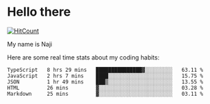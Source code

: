 # Hello there

[![HitCount](http://hits.dwyl.com/na-ji/na-ji.svg)](https://youtu.be/dQw4w9WgXcQ)

My name is Naji

Here are some real time stats about my coding habits:

<!--START_SECTION:waka-->
```text
TypeScript   8 hrs 29 mins   ███████████████▓░░░░░░░░░   63.11 % 
JavaScript   2 hrs 7 mins    ████░░░░░░░░░░░░░░░░░░░░░   15.75 % 
JSON         1 hr 49 mins    ███▒░░░░░░░░░░░░░░░░░░░░░   13.55 % 
HTML         26 mins         ▓░░░░░░░░░░░░░░░░░░░░░░░░   03.28 % 
Markdown     25 mins         ▓░░░░░░░░░░░░░░░░░░░░░░░░   03.11 % 
```
<!--END_SECTION:waka-->
